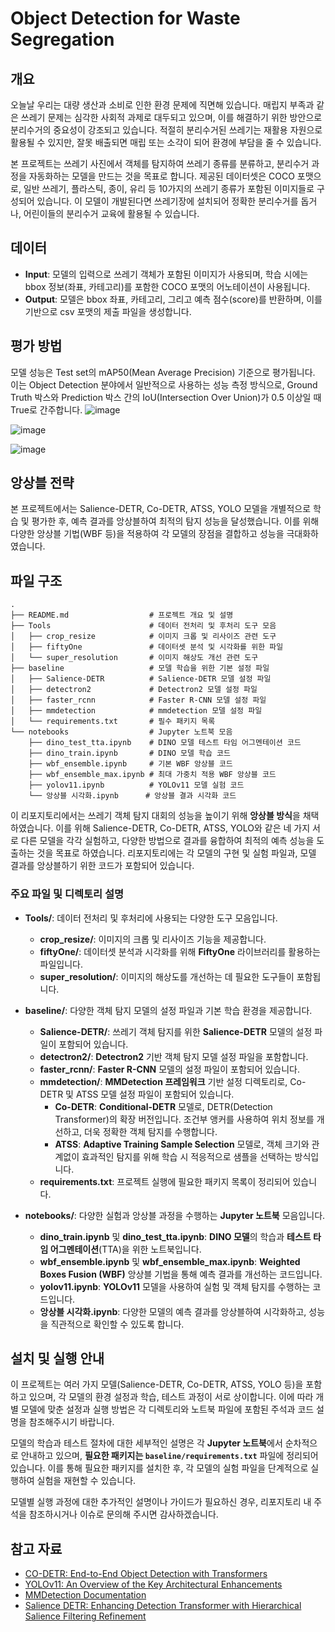 # Object Detection for Waste Segregation

## 개요
오늘날 우리는 대량 생산과 소비로 인한 환경 문제에 직면해 있습니다. 매립지 부족과 같은 쓰레기 문제는 심각한 사회적 과제로 대두되고 있으며, 이를 해결하기 위한 방안으로 분리수거의 중요성이 강조되고 있습니다. 적절히 분리수거된 쓰레기는 재활용 자원으로 활용될 수 있지만, 잘못 배출되면 매립 또는 소각이 되어 환경에 부담을 줄 수 있습니다.

본 프로젝트는 쓰레기 사진에서 객체를 탐지하여 쓰레기 종류를 분류하고, 분리수거 과정을 자동화하는 모델을 만드는 것을 목표로 합니다. 제공된 데이터셋은 COCO 포맷으로, 일반 쓰레기, 플라스틱, 종이, 유리 등 10가지의 쓰레기 종류가 포함된 이미지들로 구성되어 있습니다. 이 모델이 개발된다면 쓰레기장에 설치되어 정확한 분리수거를 돕거나, 어린이들의 분리수거 교육에 활용될 수 있습니다.

## 데이터
- **Input**: 모델의 입력으로 쓰레기 객체가 포함된 이미지가 사용되며, 학습 시에는 bbox 정보(좌표, 카테고리)를 포함한 COCO 포맷의 어노테이션이 사용됩니다.
- **Output**: 모델은 bbox 좌표, 카테고리, 그리고 예측 점수(score)를 반환하며, 이를 기반으로 csv 포맷의 제출 파일을 생성합니다.

## 평가 방법
모델 성능은 Test set의 mAP50(Mean Average Precision) 기준으로 평가됩니다. 이는 Object Detection 분야에서 일반적으로 사용하는 성능 측정 방식으로, Ground Truth 박스와 Prediction 박스 간의 IoU(Intersection Over Union)가 0.5 이상일 때 True로 간주합니다.
![image](https://github.com/user-attachments/assets/e763b4cb-4be3-42e8-b8ca-856b424f2699)

![image](https://github.com/user-attachments/assets/d4fb7058-76fe-4974-9a55-7135c38c34c9)

![image](https://github.com/user-attachments/assets/e7e823ed-880c-4016-8d8f-68043697974f)

## 앙상블 전략
본 프로젝트에서는 Salience-DETR, Co-DETR, ATSS, YOLO 모델을 개별적으로 학습 및 평가한 후, 예측 결과를 앙상블하여 최적의 탐지 성능을 달성했습니다. 이를 위해 다양한 앙상블 기법(WBF 등)을 적용하여 각 모델의 장점을 결합하고 성능을 극대화하였습니다.

## 파일 구조
```plaintext
.
├── README.md                  # 프로젝트 개요 및 설명
├── Tools                      # 데이터 전처리 및 후처리 도구 모음
│   ├── crop_resize            # 이미지 크롭 및 리사이즈 관련 도구
│   ├── fiftyOne               # 데이터셋 분석 및 시각화를 위한 파일
│   └── super_resolution       # 이미지 해상도 개선 관련 도구
├── baseline                   # 모델 학습을 위한 기본 설정 파일
│   ├── Salience-DETR          # Salience-DETR 모델 설정 파일
│   ├── detectron2             # Detectron2 모델 설정 파일
│   ├── faster_rcnn            # Faster R-CNN 모델 설정 파일
│   ├── mmdetection            # mmdetection 모델 설정 파일
│   └── requirements.txt       # 필수 패키지 목록
└── notebooks                  # Jupyter 노트북 모음
    ├── dino_test_tta.ipynb    # DINO 모델 테스트 타임 어그멘테이션 코드
    ├── dino_train.ipynb       # DINO 모델 학습 코드
    ├── wbf_ensemble.ipynb     # 기본 WBF 앙상블 코드
    ├── wbf_ensemble_max.ipynb # 최대 가중치 적용 WBF 앙상블 코드
    ├── yolov11.ipynb          # YOLOv11 모델 실험 코드
    └── 앙상블 시각화.ipynb      # 앙상블 결과 시각화 코드
```
이 리포지토리에서는 쓰레기 객체 탐지 대회의 성능을 높이기 위해 **앙상블 방식**을 채택하였습니다. 이를 위해 Salience-DETR, Co-DETR, ATSS, YOLO와 같은 네 가지 서로 다른 모델을 각각 실험하고, 다양한 방법으로 결과를 융합하여 최적의 예측 성능을 도출하는 것을 목표로 하였습니다. 리포지토리에는 각 모델의 구현 및 실험 파일과, 모델 결과를 앙상블하기 위한 코드가 포함되어 있습니다.
### 주요 파일 및 디렉토리 설명

- **Tools/**: 데이터 전처리 및 후처리에 사용되는 다양한 도구 모음입니다.
  - **crop_resize/**: 이미지의 크롭 및 리사이즈 기능을 제공합니다.
  - **fiftyOne/**: 데이터셋 분석과 시각화를 위해 **FiftyOne** 라이브러리를 활용하는 파일입니다.
  - **super_resolution/**: 이미지의 해상도를 개선하는 데 필요한 도구들이 포함됩니다.

- **baseline/**: 다양한 객체 탐지 모델의 설정 파일과 기본 학습 환경을 제공합니다.
  - **Salience-DETR/**: 쓰레기 객체 탐지를 위한 **Salience-DETR** 모델의 설정 파일이 포함되어 있습니다.
  - **detectron2/**: **Detectron2** 기반 객체 탐지 모델 설정 파일을 포함합니다.
  - **faster_rcnn/**: **Faster R-CNN** 모델의 설정 파일이 포함되어 있습니다.
  - **mmdetection/**: **MMDetection 프레임워크** 기반 설정 디렉토리로, Co-DETR 및 ATSS 모델 설정 파일이 포함되어 있습니다.
    - **Co-DETR**: **Conditional-DETR** 모델로, DETR(Detection Transformer)의 확장 버전입니다. 조건부 앵커를 사용하여 위치 정보를 개선하고, 더욱 정확한 객체 탐지를 수행합니다.
    - **ATSS**: **Adaptive Training Sample Selection** 모델로, 객체 크기와 관계없이 효과적인 탐지를 위해 학습 시 적응적으로 샘플을 선택하는 방식입니다.
  - **requirements.txt**: 프로젝트 실행에 필요한 패키지 목록이 정리되어 있습니다.

- **notebooks/**: 다양한 실험과 앙상블 과정을 수행하는 **Jupyter 노트북** 모음입니다.
  - **dino_train.ipynb** 및 **dino_test_tta.ipynb**: **DINO 모델**의 학습과 **테스트 타임 어그멘테이션**(TTA)을 위한 노트북입니다.
  - **wbf_ensemble.ipynb** 및 **wbf_ensemble_max.ipynb**: **Weighted Boxes Fusion (WBF)** 앙상블 기법을 통해 예측 결과를 개선하는 코드입니다.
  - **yolov11.ipynb**: **YOLOv11** 모델을 사용하여 실험 및 객체 탐지를 수행하는 코드입니다.
  - **앙상블 시각화.ipynb**: 다양한 모델의 예측 결과를 앙상블하여 시각화하고, 성능을 직관적으로 확인할 수 있도록 합니다.

## 설치 및 실행 안내

이 프로젝트는 여러 가지 모델(Salience-DETR, Co-DETR, ATSS, YOLO 등)을 포함하고 있으며, 각 모델의 환경 설정과 학습, 테스트 과정이 서로 상이합니다. 이에 따라 개별 모델에 맞춘 설정과 실행 방법은 각 디렉토리와 노트북 파일에 포함된 주석과 코드 설명을 참조해주시기 바랍니다.

모델의 학습과 테스트 절차에 대한 세부적인 설명은 각 **Jupyter 노트북**에서 순차적으로 안내하고 있으며, **필요한 패키지는 `baseline/requirements.txt`** 파일에 정리되어 있습니다. 이를 통해 필요한 패키지를 설치한 후, 각 모델의 실험 파일을 단계적으로 실행하여 실험을 재현할 수 있습니다.

모델별 실행 과정에 대한 추가적인 설명이나 가이드가 필요하신 경우, 리포지토리 내 주석을 참조하시거나 이슈로 문의해 주시면 감사하겠습니다.


## 참고 자료
- [CO-DETR: End-to-End Object Detection with Transformers](https://arxiv.org/pdf/2211.12860)
- [YOLOv11: An Overview of the Key Architectural Enhancements](https://arxiv.org/abs/2410.17725)
- [MMDetection Documentation](https://mmdetection.readthedocs.io/en/latest/)
- [Salience DETR: Enhancing Detection Transformer with Hierarchical Salience Filtering Refinement](https://openaccess.thecvf.com/content/CVPR2024/html/Hou_Salience_DETR_Enhancing_Detection_Transformer_with_Hierarchical_Salience_Filtering_Refinement_CVPR_2024_paper.html)
